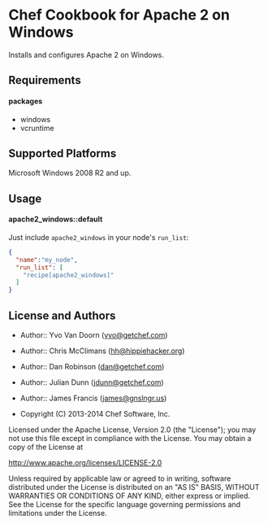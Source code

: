 Chef Cookbook for Apache 2 on Windows
=====================================

Installs and configures Apache 2 on Windows.

Requirements
------------
#### packages

- windows
- vcruntime

Supported Platforms
-------------------
Microsoft Windows 2008 R2 and up.

Usage
-----
#### apache2_windows::default

Just include `apache2_windows` in your node's `run_list`:

```json
{
  "name":"my_node",
  "run_list": [
    "recipe[apache2_windows]"
  ]
}
```

License and Authors
-------------------

* Author:: Yvo Van Doorn (yvo@getchef.com)
* Author:: Chris McClimans (hh@hippiehacker.org)
* Author:: Dan Robinson (dan@getchef.com)
* Author:: Julian Dunn (jdunn@getchef.com)
* Author:: James Francis (james@gnslngr.us)

* Copyright (C) 2013-2014 Chef Software, Inc.

Licensed under the Apache License, Version 2.0 (the "License"); you may not use this file except in compliance with the License. You may obtain a copy of the License at

http://www.apache.org/licenses/LICENSE-2.0

Unless required by applicable law or agreed to in writing, software distributed under the License is distributed on an "AS IS" BASIS, WITHOUT WARRANTIES OR CONDITIONS OF ANY KIND, either express or implied. See the License for the specific language governing permissions and limitations under the License.
